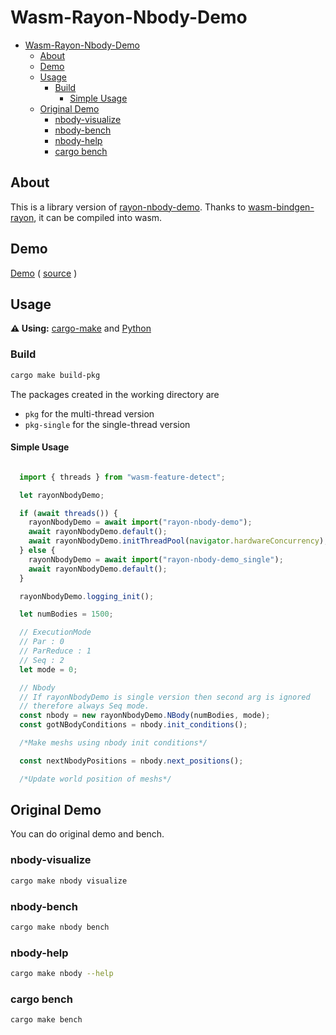 # Wasm-Rayon-Nbody-Demo

- [Wasm-Rayon-Nbody-Demo](#wasm-rayon-nbody-demo)
  - [About](#about)
  - [Demo](#demo)
  - [Usage](#usage)
    - [Build](#build)
      - [Simple Usage](#simple-usage)
  - [Original Demo](#original-demo)
    - [nbody-visualize](#nbody-visualize)
    - [nbody-bench](#nbody-bench)
    - [nbody-help](#nbody-help)
    - [cargo bench](#cargo-bench)

## About

This is a library version of [rayon-nbody-demo](https://github.com/rayon-rs/rayon/tree/master/rayon-demo/src/nbody).
Thanks to [wasm-bindgen-rayon](https://github.com/GoogleChromeLabs/wasm-bindgen-rayon), it can be compiled into wasm.

## Demo

[Demo](https://next-rayon-nbody-demo.vercel.app/) ( [source](https://github.com/y3km21/next-rayon-nbody-demo) )

## Usage

**⚠ Using:**  [cargo-make](https://github.com/sagiegurari/cargo-make) and [Python](https://www.python.org/)

### Build

```sh
cargo make build-pkg     
```

The packages created in the working directory are

- `pkg` for the multi-thread version
- `pkg-single` for the single-thread version

#### Simple Usage

  ```js

    import { threads } from "wasm-feature-detect";

    let rayonNbodyDemo;

    if (await threads()) {
      rayonNbodyDemo = await import("rayon-nbody-demo");
      await rayonNbodyDemo.default();
      await rayonNbodyDemo.initThreadPool(navigator.hardwareConcurrency);
    } else {
      rayonNbodyDemo = await import("rayon-nbody-demo_single");
      await rayonNbodyDemo.default();
    }

    rayonNbodyDemo.logging_init();

    let numBodies = 1500;

    // ExecutionMode
    // Par : 0
    // ParReduce : 1
    // Seq : 2
    let mode = 0;

    // Nbody
    // If rayonNbodyDemo is single version then second arg is ignored
    // therefore always Seq mode.
    const nbody = new rayonNbodyDemo.NBody(numBodies, mode);
    const gotNBodyConditions = nbody.init_conditions();

    /*Make meshs using nbody init conditions*/

    const nextNbodyPositions = nbody.next_positions();

    /*Update world position of meshs*/
  ```

## Original Demo

  You can do original demo and bench.

### nbody-visualize

```sh
cargo make nbody visualize
```

### nbody-bench

```sh
cargo make nbody bench
```

### nbody-help

```sh
cargo make nbody --help
```

### cargo bench

```sh
cargo make bench
```
